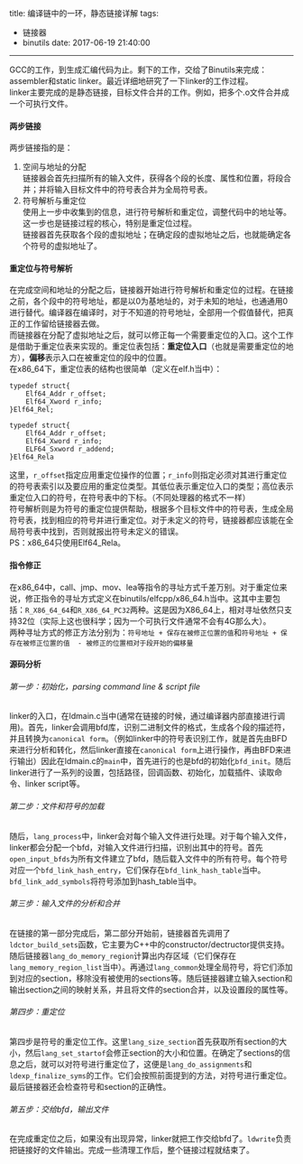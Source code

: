 title: 编译链中的一环，静态链接详解
tags:
  - 链接器
  - binutils
date: 2017-06-19 21:40:00
---
  
GCC的工作，到生成汇编代码为止。剩下的工作，交给了Binutils来完成：assembler和static linker。最近详细地研究了一下linker的工作过程。  
linker主要完成的是静态链接，目标文件合并的工作。例如，把多个.o文件合并成一个可执行文件。  

#### 两步链接  
两步链接指的是：  
1. 空间与地址的分配  
链接器会首先扫描所有的输入文件，获得各个段的长度、属性和位置，将段合并；并将输入目标文件中的符号表合并为全局符号表。  
2. 符号解析与重定位  
使用上一步中收集到的信息，进行符号解析和重定位，调整代码中的地址等。这一步也是链接过程的核心，特别是重定位过程。  
链接器首先获取各个段的虚拟地址；在确定段的虚拟地址之后，也就能确定各个符号的虚拟地址了。  

#### 重定位与符号解析  
在完成空间和地址的分配之后，链接器开始进行符号解析和重定位的过程。在链接之前，各个段中的符号地址，都是以0为基地址的，对于未知的地址，也通通用0进行替代。编译器在编译时，对于不知道的符号地址，全部用一个假值替代，把真正的工作留给链接器去做。  
而链接器在分配了虚拟地址之后，就可以修正每一个需要重定位的入口。这个工作是借助于重定位表来实现的。重定位表包括：**重定位入口**（也就是需要重定位的地方），**偏移**表示入口在被重定位的段中的位置。  
在x86_64下，重定位表的结构也很简单（定义在elf.h当中）：  

	typedef struct{
		Elf64_Addr r_offset;
		Elf64_Xword r_info;
	}Elf64_Rel;
	
	typedef struct{
		Elf64_Addr r_offset;
		Elf64_Xword r_info;
		ELF64_Sxword r_addend;
	}Elf64_Rela

这里，`r_offset`指定应用重定位操作的位置；`r_info`则指定必须对其进行重定位的符号表索引以及要应用的重定位类型。其低位表示重定位入口的类型；高位表示重定位入口的符号，在符号表中的下标。（不同处理器的格式不一样）  
符号解析则是为符号的重定位提供帮助，根据多个目标文件中的符号表，生成全局符号表，找到相应的符号并进行重定位。对于未定义的符号，链接器都应该能在全局符号表中找到，否则就报出符号未定义的错误。  
PS：x86_64只使用Elf64_Rela。  

#### 指令修正  
在x86_64中，call、jmp、mov、lea等指令的寻址方式千差万别。对于重定位来说，修正指令的寻址方式定义在binutils/elfcpp/x86_64.h当中。这其中主要包括：`R_X86_64_64`和`R_X86_64_PC32`两种。这是因为X86_64上，相对寻址依然只支持32位（实际上这也很科学；因为一个可执行文件通常不会有4G那么大）。  
两种寻址方式的修正方法分别为：`符号地址 + 保存在被修正位置的值`和`符号地址 + 保存在被修正位置的值  - 被修正的位置相对于段开始的偏移量`  

#### 源码分析  
###### 第一步：初始化，parsing command line & script file  
linker的入口，在ldmain.c当中(通常在链接的时候，通过编译器内部直接进行调用)。首先，linker会调用bfd库，识别二进制文件的格式，生成各个段的描述符，并且转换为`canonical form`。（例如linker中的符号表识别工作，就是首先由BFD来进行分析和转化，然后linker直接在`canonical form`上进行操作，再由BFD来进行输出）因此在ldmain.c的`main`中，首先进行的也是bfd的初始化`bfd_init`。随后linker进行了一系列的设置，包括路径，回调函数、初始化，加载插件、读取命令、linker script等。  
###### 第二步：文件和符号的加载  
随后，`lang_process`中，linker会对每个输入文件进行处理。对于每个输入文件，linker都会分配一个bfd，对输入文件进行扫描，识别出其中的符号。首先`open_input_bfds`为所有文件建立了bfd，随后载入文件中的所有符号。每个符号对应一个`bfd_link_hash_entry`，它们保存在`bfd_link_hash_table`当中。`bfd_link_add_symbols`将符号添加到hash_table当中。  
###### 第三步：输入文件的分析和合并  
在链接的第一部分完成后，第二部分开始前，链接器首先调用了`ldctor_build_sets`函数，它主要为C++中的constructor/dectructor提供支持。随后链接器`lang_do_memory_region`计算出内存区域（它们保存在`lang_memory_region_list`当中）。再通过`lang_common`处理全局符号，将它们添加到对应的section，移除没有被使用的sections等。随后链接器建立输入section和输出section之间的映射关系，并且将文件的section合并，以及设置段的属性等。  
###### 第四步：重定位  
第四步是符号的重定位工作。这里`lang_size_section`首先获取所有section的大小，然后`lang_set_startof`会修正section的大小和位置。在确定了sections的信息之后，就可以对符号进行重定位了，这便是`lang_do_assignments`和`ldexp_finalize_syms`的工作。它们会按照前面提到的方法，对符号进行重定位。最后链接器还会检查符号和section的正确性。  
###### 第五步：交给bfd，输出文件
在完成重定位之后，如果没有出现异常，linker就把工作交给bfd了。`ldwrite`负责把链接好的文件输出。完成一些清理工作后，整个链接过程就结束了。  




